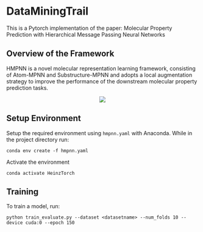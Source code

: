 # DataMiningTrail
This is a Pytorch implementation of the paper: Molecular Property Prediction with Hierarchical Message Passing Neural Networks
## Overview of the Framework
HMPNN is a novel molecular representation learning framework, consisting of Atom-MPNN and Substructure-MPNN and adopts a local augmentation strategy to improve the performance of the downstream molecular property prediction tasks.

<p align="center">
<img  src="fig/KPGT.png"> 
</p>

## **Setup Environment**

Setup the required environment using `hmpnn.yaml` with Anaconda. While in the project directory run:

    conda env create -f hmpnn.yaml

Activate the environment

    conda activate HeinzTorch
## Training
To train a model, run:

`python train_evaluate.py --dataset <datasetname> --num_folds 10 --device cuda:0 --epoch 150`
